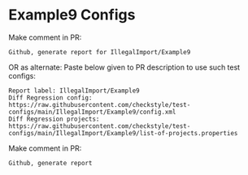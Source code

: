 # Example9 Configs
Make comment in PR:
```
Github, generate report for IllegalImport/Example9
```
OR as alternate:
Paste below given to PR description to use such test configs:
```
Report label: IllegalImport/Example9
Diff Regression config: https://raw.githubusercontent.com/checkstyle/test-configs/main/IllegalImport/Example9/config.xml
Diff Regression projects: https://raw.githubusercontent.com/checkstyle/test-configs/main/IllegalImport/Example9/list-of-projects.properties
```
Make comment in PR:
```
Github, generate report
```
